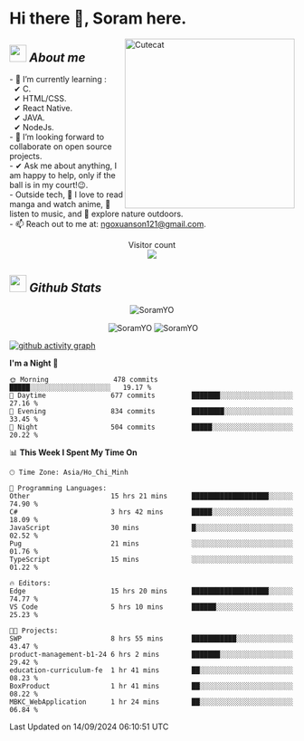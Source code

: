# Hi there 👋, Soram here. 
 
<img align="right" width=300px alt="Cutecat" src="https://c.tenor.com/K33MDwMai28AAAAC/nyochio-d4dj.gif" />

## <img src="https://c.tenor.com/q8EQYnb8VLcAAAAi/re-zero.gif" width="30px">&nbsp;***About me***
 
\- 🌱 I’m currently learning :
  <br> &nbsp; ✔ C.
  <br> &nbsp; ✔ HTML/CSS.
  <br> &nbsp; ✔ React Native.
  <br> &nbsp; ✔ JAVA.
   <br> &nbsp; ✔ NodeJs.
<br> \- 👯 I’m looking forward to collaborate on open source projects.
<br> \- ✔ Ask me about anything, I am happy to help, only if the ball is in my court!😉.
<br> \- Outside tech,  📖 I love to read manga and watch anime, 🎵 listen to music, and 🌴 explore nature outdoors.
<br> \- 📫 Reach out to me at: ngoxuanson121@gmail.com.

<p align="center"> 
  Visitor count<br>
  <img src="https://profile-counter.glitch.me/SoramYO/count.svg" />
</p>

## <img src="https://c.tenor.com/moaQHad4VcMAAAAi/ram-dance.gif" width="30px">&nbsp;***Github Stats***
<p align="center"> <img src="https://komarev.com/ghpvc/?username=SoramYO" alt="SoramYO" /> </p>

<p align="center">&nbsp;<img align="center" src="https://github-readme-stats.vercel.app/api?username=SoramYO&theme=gotham&show_icons=true" alt="SoramYO" />

<img align="center" src="http://github-readme-streak-stats.herokuapp.com?user=SoramYO&theme=gotham&hide_border=true&date_format=M%20j%5B%2C%20Y%5D" alt="SoramYO" />


[![github activity graph](https://github-readme-activity-graph.vercel.app/graph?username=SoramYO&theme=tokyo-night)](https://github.com/SoramYO/github-readme-activity-graph)


<!--START_SECTION:waka-->
**I'm a Night 🦉** 

```text
🌞 Morning                478 commits         █████░░░░░░░░░░░░░░░░░░░░   19.17 % 
🌆 Daytime                677 commits         ███████░░░░░░░░░░░░░░░░░░   27.16 % 
🌃 Evening                834 commits         ████████░░░░░░░░░░░░░░░░░   33.45 % 
🌙 Night                  504 commits         █████░░░░░░░░░░░░░░░░░░░░   20.22 % 
```


📊 **This Week I Spent My Time On** 

```text
🕑︎ Time Zone: Asia/Ho_Chi_Minh

💬 Programming Languages: 
Other                    15 hrs 21 mins      ███████████████████░░░░░░   74.90 % 
C#                       3 hrs 42 mins       █████░░░░░░░░░░░░░░░░░░░░   18.09 % 
JavaScript               30 mins             █░░░░░░░░░░░░░░░░░░░░░░░░   02.52 % 
Pug                      21 mins             ░░░░░░░░░░░░░░░░░░░░░░░░░   01.76 % 
TypeScript               15 mins             ░░░░░░░░░░░░░░░░░░░░░░░░░   01.22 % 

🔥 Editors: 
Edge                     15 hrs 20 mins      ███████████████████░░░░░░   74.77 % 
VS Code                  5 hrs 10 mins       ██████░░░░░░░░░░░░░░░░░░░   25.23 % 

🐱‍💻 Projects: 
SWP                      8 hrs 55 mins       ███████████░░░░░░░░░░░░░░   43.47 % 
product-management-b1-24 6 hrs 2 mins        ███████░░░░░░░░░░░░░░░░░░   29.42 % 
education-curriculum-fe  1 hr 41 mins        ██░░░░░░░░░░░░░░░░░░░░░░░   08.23 % 
BoxProduct               1 hr 41 mins        ██░░░░░░░░░░░░░░░░░░░░░░░   08.22 % 
MBKC_WebApplication      1 hr 24 mins        ██░░░░░░░░░░░░░░░░░░░░░░░   06.84 % 
```


 Last Updated on 14/09/2024 06:10:51 UTC
<!--END_SECTION:waka-->

